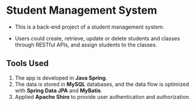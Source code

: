 # Student Management System

- This is a back-end project of a student management system.

- Users could create, retrieve, update or delete students and classes through RESTful APIs, and assign students to the classes.

## Tools Used
1. The app is developed in **Java Spring**.
2. The data is stored in **MySQL** databases, and the data flow is optimized with **Spring Data JPA** and **MyBatis**.
3. Applied **Apache Shiro** to provide user authentication and authorization.
